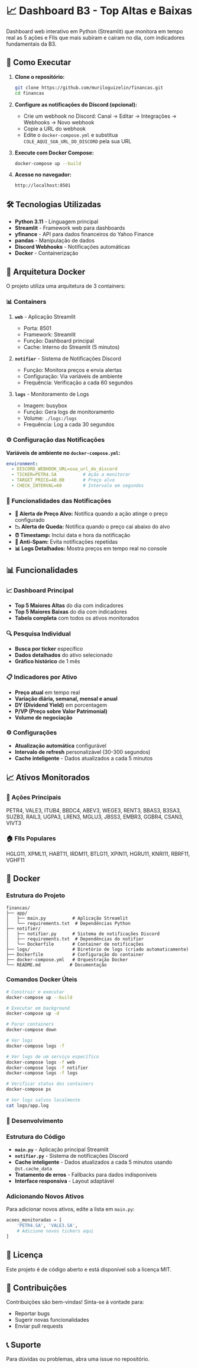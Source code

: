 # 📈 Dashboard B3 - Top Altas e Baixas

Dashboard web interativo em Python (Streamlit) que monitora em tempo real as 5 ações e FIIs que mais subiram e caíram no dia, com indicadores fundamentais da B3.

## 🚀 Como Executar

1. **Clone o repositório:**
   ```bash
   git clone https://github.com/muriloguizelin/financas.git
   cd financas
   ```

2. **Configure as notificações do Discord (opcional):**
   - Crie um webhook no Discord: Canal → Editar → Integrações → Webhooks → Novo webhook
   - Copie a URL do webhook
   - Edite o `docker-compose.yml` e substitua `COLE_AQUI_SUA_URL_DO_DISCORD` pela sua URL

3. **Execute com Docker Compose:**
   ```bash
   docker-compose up --build
   ```

4. **Acesse no navegador:**
   ```
   http://localhost:8501
   ```

## 🛠️ Tecnologias Utilizadas

- **Python 3.11** - Linguagem principal
- **Streamlit** - Framework web para dashboards
- **yfinance** - API para dados financeiros do Yahoo Finance
- **pandas** - Manipulação de dados
- **Discord Webhooks** - Notificações automáticas
- **Docker** - Containerização

## 🐳 Arquitetura Docker

O projeto utiliza uma arquitetura de 3 containers:

### 📊 Containers

1. **`web`** - Aplicação Streamlit
   - Porta: 8501
   - Framework: Streamlit
   - Função: Dashboard principal
   - Cache: Interno do Streamlit (5 minutos)

2. **`notifier`** - Sistema de Notificações Discord
   - Função: Monitora preços e envia alertas
   - Configuração: Via variáveis de ambiente
   - Frequência: Verificação a cada 60 segundos

3. **`logs`** - Monitoramento de Logs
   - Imagem: busybox
   - Função: Gera logs de monitoramento
   - Volume: `./logs:/logs`
   - Frequência: Log a cada 30 segundos

### ⚙️ Configuração das Notificações

**Variáveis de ambiente no `docker-compose.yml`:**
```yaml
environment:
  - DISCORD_WEBHOOK_URL=sua_url_do_discord
  - TICKER=PETR4.SA          # Ação a monitorar
  - TARGET_PRICE=40.00       # Preço alvo
  - CHECK_INTERVAL=60        # Intervalo em segundos
```

### 🔔 Funcionalidades das Notificações

- **🚨 Alerta de Preço Alvo:** Notifica quando a ação atinge o preço configurado
- **📉 Alerta de Queda:** Notifica quando o preço cai abaixo do alvo
- **⏰ Timestamp:** Inclui data e hora da notificação
- **🔄 Anti-Spam:** Evita notificações repetidas
- **📊 Logs Detalhados:** Mostra preços em tempo real no console

## 📊 Funcionalidades

### 📈 Dashboard Principal
- **Top 5 Maiores Altas** do dia com indicadores
- **Top 5 Maiores Baixas** do dia com indicadores
- **Tabela completa** com todos os ativos monitorados

### 🔍 Pesquisa Individual
- **Busca por ticker** específico
- **Dados detalhados** do ativo selecionado
- **Gráfico histórico** de 1 mês

### 📋 Indicadores por Ativo
- **Preço atual** em tempo real
- **Variação diária, semanal, mensal e anual**
- **DY (Dividend Yield)** em porcentagem
- **P/VP (Preço sobre Valor Patrimonial)**
- **Volume de negociação**

### ⚙️ Configurações
- **Atualização automática** configurável
- **Intervalo de refresh** personalizável (30-300 segundos)
- **Cache inteligente** - Dados atualizados a cada 5 minutos

## 📈 Ativos Monitorados

### 🏢 Ações Principais
PETR4, VALE3, ITUB4, BBDC4, ABEV3, WEGE3, RENT3, BBAS3, B3SA3, SUZB3, RAIL3, UGPA3, LREN3, MGLU3, JBSS3, EMBR3, GGBR4, CSAN3, VIVT3

### 🏠 FIIs Populares
HGLG11, XPML11, HABT11, IRDM11, BTLG11, XPIN11, HGRU11, KNRI11, RBRF11, VGHF11

## 🐳 Docker

### Estrutura do Projeto
```
financas/
├── app/
│   ├── main.py          # Aplicação Streamlit
│   └── requirements.txt  # Dependências Python
├── notifier/
│   ├── notifier.py      # Sistema de notificações Discord
│   ├── requirements.txt  # Dependências do notifier
│   └── Dockerfile       # Container de notificações
├── logs/                # Diretório de logs (criado automaticamente)
├── Dockerfile           # Configuração do container
├── docker-compose.yml   # Orquestração Docker
└── README.md           # Documentação
```

### Comandos Docker Úteis

```bash
# Construir e executar
docker-compose up --build

# Executar em background
docker-compose up -d

# Parar containers
docker-compose down

# Ver logs
docker-compose logs -f

# Ver logs de um serviço específico
docker-compose logs -f web
docker-compose logs -f notifier
docker-compose logs -f logs

# Verificar status dos containers
docker-compose ps

# Ver logs salvos localmente
cat logs/app.log
```

### 🔧 Desenvolvimento

### Estrutura do Código
- **`main.py`** - Aplicação principal Streamlit
- **`notifier.py`** - Sistema de notificações Discord
- **Cache inteligente** - Dados atualizados a cada 5 minutos usando `@st.cache_data`
- **Tratamento de erros** - Fallbacks para dados indisponíveis
- **Interface responsiva** - Layout adaptável

### Adicionando Novos Ativos
Para adicionar novos ativos, edite a lista em `main.py`:
```python
acoes_monitoradas = [
    'PETR4.SA', 'VALE3.SA', 
    # Adicione novos tickers aqui
]
```

## 📝 Licença

Este projeto é de código aberto e está disponível sob a licença MIT.

## 🤝 Contribuições

Contribuições são bem-vindas! Sinta-se à vontade para:
- Reportar bugs
- Sugerir novas funcionalidades
- Enviar pull requests

## 📞 Suporte

Para dúvidas ou problemas, abra uma issue no repositório.